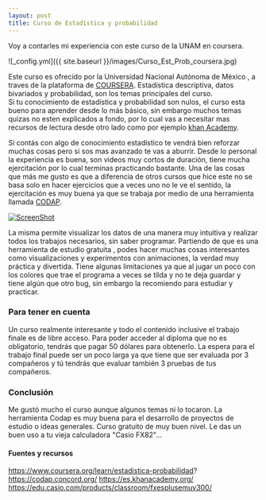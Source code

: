 ```yaml
---
layout: post
title: Curso de Estadística y probabilidad 
---
```


Voy a contarles mi experiencia con este curso de la UNAM en coursera.

![_config.yml]({{ site.baseurl }}/images/Curso_Est_Prob_coursera.jpg)

Este curso es ofrecido por la Universidad Nacional Autónoma de México , a traves de la plataforma de [COURSERA](https://www.coursera.org/). 
Estadística descriptiva, datos bivariados y probabilidad, son los temas principales del curso.    
Si tu conocimiento de estadística y probabilidad son nulos, el curso esta bueno para aprender desde lo más básico, sin embargo muchos temas quizas no esten explicados a fondo, por lo cual vas a necesitar mas recursos de lectura desde otro lado como por ejemplo [khan Academy](https://es.khanacademy.org/).   

Si contás con algo de conocimiento estadístico te vendrá bien reforzar muchas cosas pero si sos mas avanzado te vas a aburrir.
Desde lo personal la experiencia es buena, son videos muy cortos de duración, tiene mucha ejercitación por lo cual terminas practicando bastante.
Una de las cosas que más me gusto es que a diferencia de otros cursos que hice este no se basa solo en hacer ejercicios que a veces uno no le ve el sentido, la ejercitación es muy buena ya que se trabaja por medio de una herramienta llamada [CODAP](https://codap.concord.org/).

[![ScreenShot](https://codap.concord.org/wp-content/themes/cc/img/codap-logo.png)](https://codap.concord.org/wp-content/uploads/2017/03/codap.mp4)

La misma permite visualizar los datos de una manera muy intuitiva y realizar todos los trabajos necesarios, sin saber programar. Partiendo de que es una herramienta de estudio gratuita , podes hacer muchas cosas interesantes como visualizaciones y experimentos con animaciones, la verdad muy práctica y divertida.
Tiene algunas limitaciones ya que al jugar un poco con los colores que trae el programa a veces se tilda y no te deja guardar y tiene algún que otro bug, sin embargo la recomiendo para estudiar y practicar.

### Para tener en cuenta

Un curso realmente interesante y todo el contenido inclusive el trabajo finale es de libre acceso.
Para poder acceder al diploma que no es obligatorio, tendrás que pagar 50 dólares para obtenerlo.
La espera para el trabajo final puede ser un poco larga ya que tiene que ser evaluada por 3 compañeros y tú tendrás que evaluar también 3 pruebas de tus compañeros.

### Conclusión
Me gustó mucho el curso aunque algunos temas ni lo tocaron.
La herramienta Codap es muy buena para el desarrollo de proyectos de estudio o ideas generales.
Curso gratuito de muy buen nivel.
Le das un buen uso a tu vieja calculadora "Casio FX82"...

#### Fuentes y recursos
https://www.coursera.org/learn/estadistica-probabilidad?
https://codap.concord.org/
https://es.khanacademy.org/
https://edu.casio.com/products/classroom/fxesplusemuv300/



